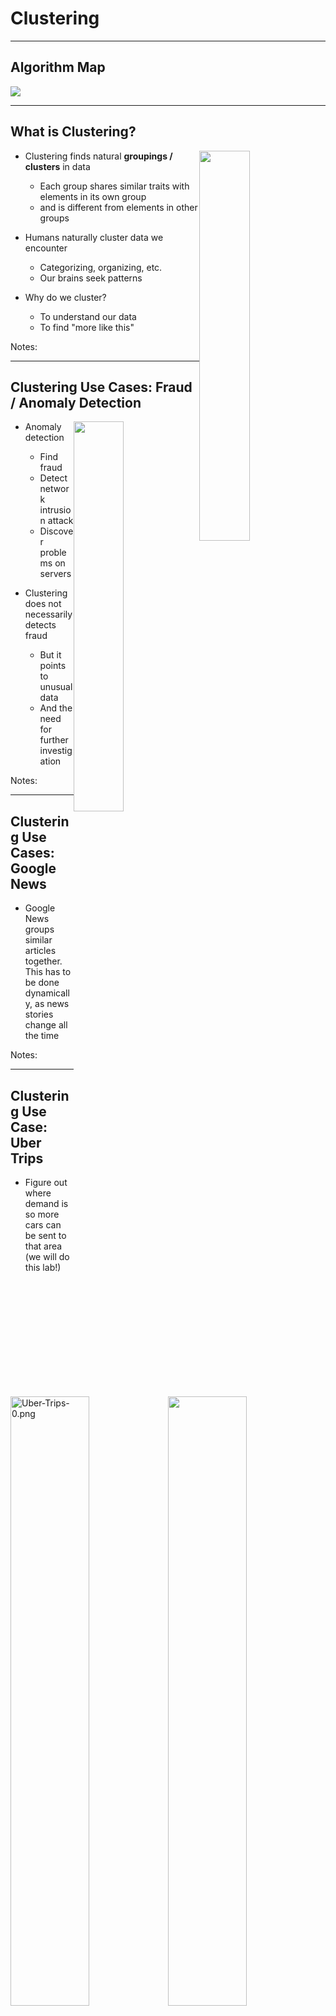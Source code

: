# Clustering

---

## Algorithm Map

<img src="../../assets/images/machine-learning/algorithm-summary-unsupervised-clustering-1.png" style="max-width:80%;"/><!-- {"left" : 1.02, "top" : 1.56, "height" : 5.48, "width" : 8.21} -->

---

## What is Clustering?

<img src="../../assets/images/machine-learning/clustering-02.png" style="width:40%;float:right;" /><!-- {"left" : 5.13, "top" : 1.95, "height" : 1.89, "width" : 4.98} -->

 * Clustering finds natural **groupings / clusters**  in data
     - Each group shares similar traits with elements in its own group
     - and is different from elements in other groups

 * Humans naturally cluster data we encounter
     - Categorizing, organizing, etc.
     - Our brains seek patterns

 * Why do we cluster?
     - To understand our data
     - To find "more like this"

Notes:




---

## Clustering Use Cases: Fraud / Anomaly Detection

<img src="../../assets/images/machine-learning/clustering-anomaly-detection-1.png"  style="width:40%;float:right;"/><!--  {"left" : 6.25, "top" : 1.43, "height" : 3.09, "width" : 3.81} -->

 * Anomaly detection
     - Find fraud
     - Detect network intrusion attack
     - Discover problems on servers

 * Clustering does not necessarily detects fraud
     - But it points to unusual data
     - And the need for further investigation





Notes:



---

## Clustering Use Cases: Google News

<img src="../../assets/images/machine-learning/3rd-party/Google-News-1.png" style="width:50%;float:right;"/><!--  {"left" : 5.08, "top" : 1.25, "height" : 4.94, "width" : 4.92} -->

- Google News groups similar articles together.  This has to be done dynamically, as news stories change all the time




Notes:

---

## Clustering Use Case: Uber Trips

 * Figure out where demand is so more cars can be sent to that area  
 (we will do this lab!)

<img src="../../assets/images/machine-learning/Uber-Trips-0.png" alt="Uber-Trips-0.png" style="width:50%;"/><!-- {"left" : 1.79, "top" : 2.72, "height" : 4.97, "width" : 6.67} -->


Notes:



---

## Clustering Use Cases: Segmenting


 * Marketing / Sales
     - Segment the customer base; for promotion / advertisement
     - Soccer mom  / new parents

 * Politics
     - Group potential voters for ad targeting
     - Farmers / Christians

 * See next slide

Notes:

TODO : add pictures


---

## Clustering Use Case: Customer Purchases @ Walmart

<img src="../../assets/images/deep-learning/3rd-party/Walmart-01.png"  style="width:40%;float:right;"/><!--  {"left" : 5.58, "top" : 1.22, "height" : 2.63, "width" : 4.38} -->

* Here is how Walmart is segmenting customer purchases
    - Pharmacy Runs
    - Strictly Grocery
    - Grocery and General Merchandise
    - Michaels Run
    - Party Trip
    - Toys
    - Electronics
    - Baby
    - Gallon of Milk
    - *Booze and Calories*

* **Question for class:What is the use case for this?**



Notes:

https://www.kaggle.com/c/walmart-recruiting-trip-type-classification


---

## Clustering Algorithms


*  **K-Means**
    * we seek to partition the observations into a pre-specified number of clusters

* **Hierarchical clustering**
    * We do not know in advance how many clusters we want
    * We end up with a tree-like visual representation of the observations, called a  **dendrogram**
    * View the clusterings obtained for each possible number of clusters, from 1 to n

Notes:



---

# K-Means

---

## Algorithm Summary

<img src="../../assets/images/machine-learning/algorithm-summary-unsupervised-clustering-kmeans-1.png"  style="max-width:70%;"/><!-- {"left" : 1.02, "top" : 1.49, "height" : 5.48, "width" : 8.21} -->



Notes:

http://machinelearningmastery.com/supervised-and-unsupervised-machine-learning-algorithms/


---

## K-Means Clustering


 * K-means clustering is a simple and elegant approach for partitioning a data set into K  **distinct, non-overlapping** clusters

 * To start K-Means, we need to specify the number of clusters (K)

 * Then the algorithm will assign each observation to  **exactly one cluster (no overlapping)**

 * Not all clusters will have the same size,  but the clusters are best separated

Notes:



---

## K-Means Visualized

<img src="../../assets/images/machine-learning/3rd-party/kmeans-1.png" style="max-width:80%;"/><!-- {"left" : 1.27, "top" : 1.08, "height" : 3.86, "width" : 7.71} -->


 * Animations
     - [http://stanford.edu/class/ee103/visualizations/kmeans/kmeans.html](http://stanford.edu/class/ee103/visualizations/kmeans/kmeans.html)
     - [https://www.naftaliharris.com/blog/visualizing-k-means-clustering/](https://www.naftaliharris.com/blog/visualizing-k-means-clustering/)
     - [http://www.bytemuse.com/post/k-means-clustering-visualization/](http://www.bytemuse.com/post/k-means-clustering-visualization/)



Notes:



---

## K-Means Clustering Walkthrough

*  **Step 1:** Centroids are randomly seeded in the data.  
Example: 3 centroids (red, green, blue)
*  **Step 2:** Each point in the dataset is associated with its nearest centroid, as determined by a distance measurement.
*  **Step 3:** The centroid (geometric center) of the clustered points becomes the new centroid of that cluster. Each centroid  updated.
*  **Step 4:** Repeat steps 2 and 3 until convergence is reached (the points move less than the threshold amount).


<img src="../../assets/images/machine-learning/3rd-party/kmeans-3a.png"  style="width:20%;"/>  &nbsp; &nbsp; <!--  {"left" : 0.19, "top" : 6.01, "height" : 2.39, "width" : 2.48} --><img src="../../assets/images/machine-learning/3rd-party/kmeans-3b.png"  style="width:20%;"/><!--  {"left" : 2.88, "top" : 6.32, "height" : 1.76, "width" : 2.04} --> &nbsp; &nbsp; <img src="../../assets/images/machine-learning/3rd-party/kmeans-3c.png"  style="width:20%;"/><!--  {"left" : 4.68, "top" : 6.01, "height" : 2.39, "width" : 2.77} --> &nbsp; &nbsp; <img src="../../assets/images/machine-learning/3rd-party/kmeans-3d.png"  style="width:20%;"/><!--  {"left" : 7.6, "top" : 6.32, "height" : 1.76, "width" : 2.04} -->


Notes:




---

## K-Means Visualization


<img src="../../assets/images/machine-learning/3rd-party/kmeans-4.png" style="max-width:50%;"/><!--  {"left" : 1.49, "top" : 1.19, "height" : 7.27, "width" : 7.28} -->




Notes:

Image credit : "Introduction to Statistical Learning", used with author's permission (http://www-bcf.usc.edu/~gareth/ISL/)



---

## Math Behind K-Means


 * Cluster into K-cluster, such that total inter-cluster variation is as small as possible

 * For example

     - For cluster Ck

     - Variations within this cluster is W(Ck)

<img src="../../assets/images/machine-learning/3rd-party/kmeans-6-math.png"  style="width:40%;"/><!--  {"left" : 0.4, "top" : 4.84, "height" : 1.09, "width" : 3.58} -->

<img src="../../assets/images/machine-learning/3rd-party/kmeans-7-math.png" style="width:40%;"/><!--  {"left" : 4.69, "top" : 4.75, "height" : 1.25, "width" : 5.16} -->





Notes:

Formulate images : "Introduction to Statistical Learning", used with author's permission (http://www-bcf.usc.edu/~gareth/ISL/)



---

## Evaluating K-means Performance


 * We use a method called **WSSSE - Within cluster sum of squares by cluster  / Within-Cluster-SS**

 * Remember K-Means works like this

     - Each observation is allocated to closest cluster

     - Measure distance between observation and cluster center

     - Keep iterating until max-K is reached  or change in successive WSSSE is less than the threshold value

 * Goal is to minimize WSSSE

Notes:




---

## MTCars Clustering

 <img src="../../assets/images/machine-learning/3rd-party/kmeans-8-mtcars.png" style="width:60%;float:right;"/><!--  {"left" : 5.18, "top" : 2.72, "height" : 2.47, "width" : 4.97} -->

 * We are going to cluster cars using two attributes: MPG & CYL
 * This is `mtcars` dataset
    - has 32 data points
 * Attributes
    - name - name of the car
    - mpg - Miles/(US) gallon
    - cyl - Number of cylinders
    - disp - Displacement (cu.in.)
    - hp - Gross horsepower
    - drat - Rear axle ratio





Notes:



---

## Starting With K = 2  (Find 2 clusters)

<img src="../../assets/images/machine-learning/kmeans-9.png" style="width:80%;"/><!-- {"left" : 1.02, "top" : 2.29, "height" : 4.48, "width" : 8.21} -->


Notes:



---

## Starting With K = 4  (Find 4 clusters)

<img src="../../assets/images/machine-learning/kmeans-10.png"  style="width:80%;"/><!-- {"left" : 1.02, "top" : 1.89, "height" : 5.28, "width" : 8.21} -->



Notes:



---

## Evaluating K-Means With WSSSE


 * Goal is to  **minimize WSSSE** with  **reasonable effort**

 * We look for elbows - that indicates a reasonable clustering

 * After the elbow, the improvement is minimal

 *  **Question for class:** At  **k=32**  we have achieved  **WSSSE=0** , as in perfect fit !How is that?

<img src="../../assets/images/machine-learning/kmeans-11-wssse.png" style="width:60%;"/><!-- {"left" : 1.02, "top" : 4.1, "height" : 3.5, "width" : 8.21} -->



Notes:



---

## K-Means Complexity


 * Finding optimal solution in K-means is NP-hard

 * For K=clusters and d=dimensions and n=observations

<img src="../../assets/images/machine-learning/kmeans-12.png" /><!-- {"left" : 3.72, "top" : 2.18, "height" : 1, "width" : 2.81} -->



 * Heuristic algorithms like Lloyd's can helpComplexity - linear (best case)

<img src="../../assets/images/machine-learning/kmeans-13.png"/><!-- {"left" : 3.75, "top" : 4.45, "height" : 0.95, "width" : 2.75} -->


- i = iterations

- worst case can be superpolynomial


Notes:

Source : https://en.wikipedia.org/wiki/K-means_clustering



---

## K-Means Drawbacks


 * Initial centroid positions are very important
     - Badly initialized centroids can lead to
        * sub-optimal solution ("local minima" phenomenon)
        * Can take too long to converge

 * No deterministic way to guarantee the clustering is optimal (NP hard)
     - Choose centroid randomly
     - Do several runs
     - Compare WSSSE score

 * `Lloyd's algorithm` can be used overcome some of these issues (outside the scope of this course)

Notes:

https://en.wikipedia.org/wiki/Lloyd%27s_algorithm


---

## K-Means Centroid Positioning DEMO


<img src="../../assets/images/machine-learning/3rd-party/kmeans-2.png" style="width:30%;float:right;"/><!-- {"left" : 6.49, "top" : 1.22, "height" : 3.33, "width" : 3.46} -->

 * Go to: https://www.naftaliharris.com/blog/visualizing-k-means-clustering/
 * Demo 1
     - Centroid positions: "I will pick"
     - Data: "smiley face"
     - Place centroid off center at the top
     - Step through
 * Demo 2:
     - Centroid positions: "I will pick"
     - Data: "smiley face"
     - Place centroids evenly
     - Step through

Notes:

https://www.naftaliharris.com/blog/visualizing-k-means-clustering/


---

## How to Find the Best K?

<img src="../../assets/images/machine-learning/kmeans-13-wssse.png" style="width:50%;float:right;"/><!-- {"left" : 5.21, "top" : 2.1, "height" : 2.87, "width" : 4.93} -->

-  No single standard to find 'best' number of clusters
-  **Elbow method**  is commonly used
- Increasing K beyond the elbow doesn't produce noticeable improvements in clustering

- Practical approach
    -  Number of Clusters (K) is usually determined by the application need
    - See Walmart data on shopping-cart grouping
        - 'grocery run',  'milk run'
        - ~37 categories






Notes:

---

## K-Means Revision

 * **Cluster**

    - A group of records that are similar

 * **K**

    - The number of clusters

 * **WSSSE**

    - Within-Cluster-Sum-of-Squares   /  Within-cluster-SS

Notes:



---

## K-Means Strengths & Weaknesses


 * **Strengths**
    * K-Means is simple, well-understood
    * Verification straightforward
    * Easy to parallelize, scales to large datasets

 * **Weaknesses:**
    * Value of k must be known in advance, which may mean running the exercise many times to get optimum results.
    * Initial centroid positions are important; may cause long convergence.
    * Outliers may bias results.
    * Clusters not broadly (hyper)spherical don't work well for k-means.
        - Use hierarchical clustering for these situations.

Notes:

Hierarchical Clustering is a cluster analysis that seeks to build a hierarchy of clusters.



---

# Hierarchical Clustering

---

## Algorithm Summary

<img src="../../assets/images/machine-learning/algorithm-summary-unsupervised-clustering-hiearchical-1.png" style="max-width:70%;"/><!-- {"left" : 1.02, "top" : 1.79, "height" : 5.48, "width" : 8.21} -->



Notes:

http://machinelearningmastery.com/supervised-and-unsupervised-machine-learning-algorithms/


---

## Hierarchical Clustering


 * One potential disadvantage of K-means clustering is that it requires us to pre-specify the number of clusters K

 *  **Hierarchical clustering** is an alternative approach which does not require that we commit to a particular choice of K

 * It has an added advantage over K-means clustering in that it results in an attractive tree-based representation of the observations, called a  **dendrogram**

Notes:




---

## Visualizing Hierarchical Clustering


 * Input

<img src="../../assets/images/machine-learning/3rd-party/hiearchical-clustering-1.png"  style="max-width:60%;"/><!-- {"left" : 2.16, "top" : 1.9, "height" : 5.27, "width" : 5.93} -->



Notes:



---

## Visualizing Hierarchical Clustering

 * Output:  **Dendogram**  (upside down tree)

<img src="../../assets/images/machine-learning/3rd-party/hiearchical-clustering-2.png" style="max-width:70%;"/><!-- {"left" : 1.02, "top" : 2.35, "height" : 4.94, "width" : 8.21} -->



Notes:


---

## K-Means: Further Reading

 * "**Practical Statistics for Data Scientists**"  - O'Reilly Chapter 7

 * "**An Introduction to Statistical Learning**" - SpringerChapter 10

 * Wikipedia: [https://en.wikipedia.org/wiki/K-means_clustering](https://en.wikipedia.org/wiki/K-means_clustering)

Notes:

---

## Doing Clustering

* The following section will show sample code on how to implement Clustering algorithms
